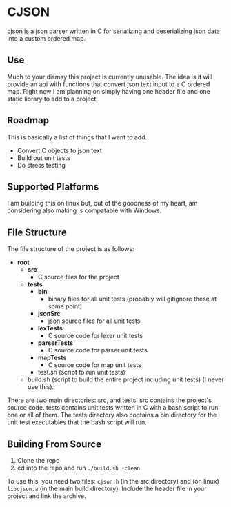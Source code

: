 # CJSON

cjson is a json parser written in C for serializing and deserializing json data into a custom ordered map.


## Use

Much to your dismay this project is currently unusable. The idea is it will provide an api with functions that convert json text input to a C ordered map.
Right now I am planning on simply having one header file and one static library to add to a project.

## Roadmap

This is basically a list of things that I want to add.

- Convert C objects to json text
- Build out unit tests
- Do stress testing

## Supported Platforms

I am building this on linux but, out of the goodness of my heart, am considering also making is compatable with Windows.


## File Structure

The file structure of the project is as follows:

- **root**
  - **src**
    - C source files for the project
  - **tests**
    - **bin**
      - binary files for all unit tests (probably will gitignore these at some point)
    - **jsonSrc**
      - json source files for all unit tests
    - **lexTests**
      - C source code for lexer unit tests
    - **parserTests**
      - C source code for parser unit tests
    - **mapTests**
      - C source code for map unit tests
    - test.sh (script to run unit tests)
  - build.sh (script to build the entire project including unit tests) (I never use this).

There are two main directories: src, and tests. src contains the project's source code. tests contains unit tests written in C with a bash script
to run one or all of them. The tests directory also contains a bin directory for the unit test executables that the bash script will run.

## Building From Source

1. Clone the repo
3. cd into the repo and run `./build.sh -clean`

To use this, you need two files: `cjson.h` (in the src directory) and (on linux) `libcjson.a` (in the main build directory). Include the
header file in your project and link the archive.
